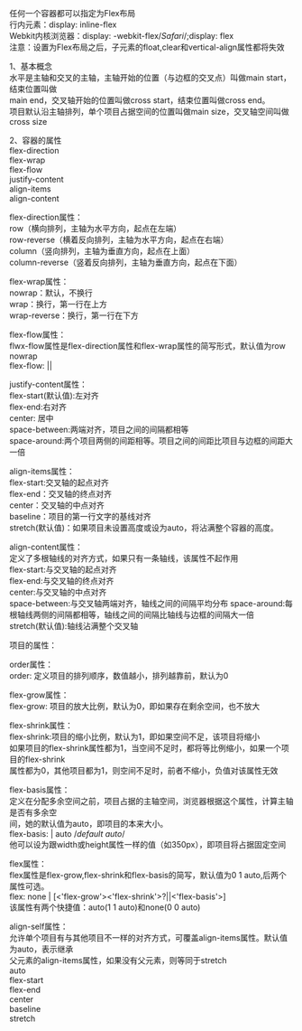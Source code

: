 任何一个容器都可以指定为Flex布局  
行内元素：display: inline-flex  
Webkit内核浏览器：display: -webkit-flex/*Safari*/;display: flex  
注意：设置为Flex布局之后，子元素的float,clear和vertical-align属性都将失效  

1、基本概念  
水平是主轴和交叉的主轴，主轴开始的位置（与边框的交叉点）叫做main start，结束位置叫做  
main end，交叉轴开始的位置叫做cross start，结束位置叫做cross end。  
项目默认沿主轴排列，单个项目占据空间的位置叫做main size，交叉轴空间叫做cross size  
  
2、容器的属性  
flex-direction  
flex-wrap  
flex-flow  
justify-content  
align-items  
align-content  
  
flex-direction属性：  
row（横向排列，主轴为水平方向，起点在左端）  
row-reverse（横着反向排列，主轴为水平方向，起点在右端）  
column（竖向排列，主轴为垂直方向，起点在上面）  
column-reverse（竖着反向排列，主轴为垂直方向，起点在下面）  

flex-wrap属性：   
nowrap：默认，不换行   
wrap：换行，第一行在上方  
wrap-reverse：换行，第一行在下方

flex-flow属性：  
flwx-flow属性是flex-direction属性和flex-wrap属性的简写形式，默认值为row nowrap   
flex-flow: <flex-direction> || <flex-wrap>  

justify-content属性：   
flex-start(默认值):左对齐   
flex-end:右对齐  
center: 居中  
space-between:两端对齐，项目之间的间隔都相等   
space-around:两个项目两侧的间距相等。项目之间的间距比项目与边框的间距大一倍   

align-items属性：   
flex-start:交叉轴的起点对齐   
flex-end：交叉轴的终点对齐   
center：交叉轴的中点对齐   
baseline：项目的第一行文字的基线对齐   
stretch(默认值)：如果项目未设置高度或设为auto，将沾满整个容器的高度。   

align-content属性：   
定义了多根轴线的对齐方式，如果只有一条轴线，该属性不起作用   
flex-start:与交叉轴的起点对齐   
flex-end:与交叉轴的终点对齐    
center:与交叉轴的中点对齐    
space-between:与交叉轴两端对齐，轴线之间的间隔平均分布
space-around:每根轴线两侧的间隔都相等，轴线之间的间隔比轴线与边框的间隔大一倍    
stretch(默认值):轴线沾满整个交叉轴   


项目的属性：   
  
order属性：    
order:<integer> 定义项目的排列顺序，数值越小，排列越靠前，默认为0   
    
flex-grow属性：   
flex-grow:<number> 项目的放大比例，默认为0，即如果存在剩余空间，也不放大   
     
flex-shrink属性：   
flex-shrink:<number>项目的缩小比例，默认为1，即如果空间不足，该项目将缩小   
如果项目的flex-shrink属性都为1，当空间不足时，都将等比例缩小，如果一个项目的flex-shrink   
属性都为0，其他项目都为1，则空间不足时，前者不缩小，负值对该属性无效     

flex-basis属性：   
定义在分配多余空间之前，项目占据的主轴空间，浏览器根据这个属性，计算主轴是否有多余空   
间，她的默认值为auto，即项目的本来大小。   
flex-basis:<length> | auto /*default auto*/   
他可以设为跟width或height属性一样的值（如350px），即项目将占据固定空间    
   
flex属性：    
flex属性是flex-grow,flex-shrink和flex-basis的简写，默认值为0 1 auto,后两个属性可选。     
flex: none | [<'flex-grow'><'flex-shrink'>?||<'flex-basis'>]    
该属性有两个快捷值：auto(1 1 auto)和none(0 0 auto)    
   
align-self属性：   
允许单个项目有与其他项目不一样的对齐方式，可覆盖align-items属性。默认值为auto，表示继承   
父元素的align-items属性，如果没有父元素，则等同于stretch   
auto   
flex-start   
flex-end   
center   
baseline   
stretch
